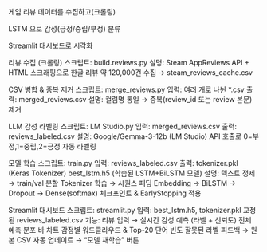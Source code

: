 게임 리뷰 데이터를 수집하고(크롤링)

LSTM 으로 감성(긍정/중립/부정) 분류

Streamlit 대시보드로 시각화



리뷰 수집 (크롤링)
스크립트: build.reviews.py
설명: Steam AppReviews API + HTML 스크래핑으로 한글 리뷰 약 120,000건 수집 → steam_reviews_cache.csv


CSV 병합 & 중복 제거
스크립트: merge_reviews.py
입력: 여러 개로 나뉜 *.csv
출력: merged_reviews.csv
설명: 컬럼명 통일 → 중복(review_id 또는 review 본문) 제거


LLM 감성 라벨링
스크립트: LM Studio.py
입력: merged_reviews.csv
출력: reviews_labeled.csv
설명: Google/Gemma-3-12b (LM Studio) API 호출로 0=부정,1=중립,2=긍정 자동 라벨링


모델 학습
스크립트: train.py
입력: reviews_labeled.csv
출력:
tokenizer.pkl (Keras Tokenizer)
best_lstm.h5 (학습된 LSTM+BiLSTM 모델)
설명:
텍스트 정제 → train/val 분할
Tokenizer 학습 → 시퀀스 패딩
Embedding → BiLSTM → Dropout → Dense(softmax)
체크포인트 & EarlyStopping 적용


Streamlit 대시보드
스크립트: streamlit.py
입력:
best_lstm.h5, tokenizer.pkl
교정된 reviews_labeled.csv
기능:
리뷰 입력 → 실시간 감성 예측 (라벨 + 신뢰도)
전체 예측 분포 바 차트
감정별 워드클라우드 & Top-20 단어 빈도
잘못된 라벨 피드백 → 원본 CSV 자동 업데이트 → “모델 재학습” 버튼


